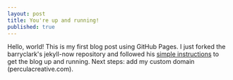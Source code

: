 ```yaml
---
layout: post
title: You're up and running!
published: true
---
```


Hello, world! This is my first blog post using GitHub Pages. I just forked the barryclark's jekyll-now repository and followed his [simple instructions](https://www.smashingmagazine.com/2014/08/build-blog-jekyll-github-pages/) to get the blog up and running. Next steps: add my custom domain (perculacreative.com).